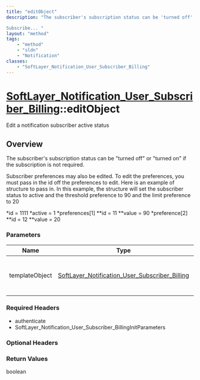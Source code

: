 ```yaml
---
title: "editObject"
description: "The subscriber's subscription status can be 'turned off' or 'turned on' if the subscription is not required. 

Subscribe... "
layout: "method"
tags:
    - "method"
    - "sldn"
    - "Notification"
classes:
    - "SoftLayer_Notification_User_Subscriber_Billing"
---
```

# [SoftLayer_Notification_User_Subscriber_Billing](/reference/services/SoftLayer_Notification_User_Subscriber_Billing)::editObject

Edit a notification subscriber active status


## Overview 
The subscriber's subscription status can be "turned off" or "turned on" if the subscription is not required. 

Subscriber preferences may also be edited.  To edit the preferences, you must pass in the id off the preferences to edit.  Here is an example of structure to pass in.  In this example, the structure will set the subscriber status to active and the threshold preference to 90 and the limit preference to 20 


*id = 1111
*active = 1
*preferences[1]
**id = 11
**value = 90
*preference[2]
**id = 12
**value = 20

### Parameters 
|Name | Type | Description |
| --- | --- | --- |
|templateObject| <a href='/reference/datatypes/SoftLayer_Notification_User_Subscriber_Billing'>SoftLayer_Notification_User_Subscriber_Billing </a>| A skeleton SoftLayer_Notification_User_Subscriber_Billing object with only the properties defined that you wish to change. Unchanged properties are left alone.|


### Required Headers
* authenticate
* SoftLayer_Notification_User_Subscriber_BillingInitParameters

### Optional Headers

### Return Values
boolean

